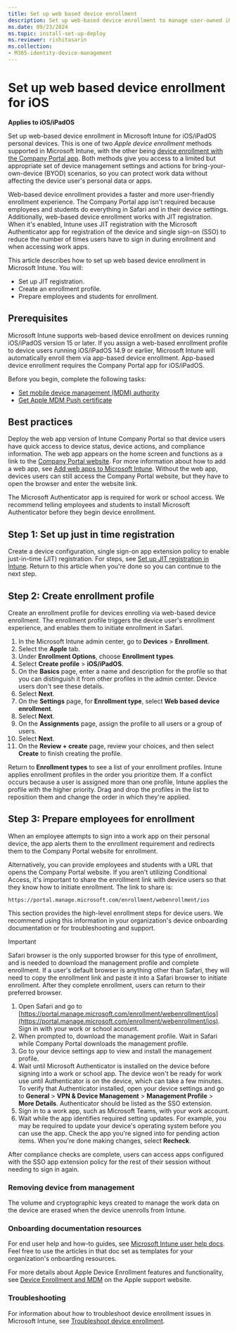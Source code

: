 ```yaml
---
title: Set up web based device enrollment
description: Set up web-based device enrollment to manage user-owned iOS/iPadOS devices in Microsoft Intune.
ms.date: 09/23/2024
ms.topic: install-set-up-deploy
ms.reviewer: rishitasarin
ms.collection:
- M365-identity-device-management
---
```


# Set up web based device enrollment for iOS
**Applies to iOS/iPadOS**

Set up web-based device enrollment in Microsoft Intune for iOS/iPadOS personal devices. This is one of two *Apple device enrollment* methods supported in Microsoft Intune, with the other being [device enrollment with the Company Portal app](ios-device-enrollment.md#app-or-web-based-enrollment). Both methods give you access to a limited but appropriate set of device management settings and actions for bring-your-own-device (BYOD) scenarios, so you can protect work data without affecting the device user's personal data or apps.

Web-based device enrollment provides a faster and more user-friendly enrollment experience. The Company Portal app isn't required because employees and students do everything in Safari and in their device settings. Additionally, web-based device enrollment works with JIT registration. When it's enabled, Intune uses JIT registration with the Microsoft Authenticator app for registration of the device and single sign-on (SSO) to reduce the number of times users have to sign in during enrollment and when accessing work apps.

This article describes how to set up web based device enrollment in Microsoft Intune. You will:

* Set up JIT registration.
* Create an enrollment profile.
* Prepare employees and students for enrollment.

## Prerequisites
Microsoft Intune supports web-based device enrollment on devices running iOS/iPadOS version 15 or later. If you assign a web-based enrollment profile to device users running iOS/iPadOS 14.9 or earlier, Microsoft Intune will automatically enroll them via app-based device enrollment. App-based device enrollment requires the Company Portal app for iOS/iPadOS.

Before you begin, complete the following tasks:

- [Set mobile device management (MDM) authority](../fundamentals/mdm-authority-set.md)
- [Get Apple MDM Push certificate](apple-mdm-push-certificate-get.md)

## Best practices
Deploy the web app version of Intune Company Portal so that device users have quick access to device status, device actions, and compliance information. The web app appears on the home screen and functions as a link to the [Company Portal website](https://portal.manage.microsoft.com/). For more information about how to add a web app, see [Add web apps to Microsoft Intune](../apps/web-app.md). Without the web app, devices users can still access the Company Portal website, but they have to open the browser and enter the website link.

The Microsoft Authenticator app is required for work or school access. We recommend telling employees and students to install Microsoft Authenticator before they begin device enrollment.

## Step 1: Set up just in time registration
Create a device configuration, single sign-on app extension policy to enable just-in-time (JIT) registration. For steps, see [Set up JIT registration in Intune](set-up-just-in-time-registration.md). Return to this article when you're done so you can continue to the next step.

## Step 2: Create enrollment profile
Create an enrollment profile for devices enrolling via web-based device enrollment. The enrollment profile triggers the device user's enrollment experience, and enables them to initiate enrollment in Safari.

1. In the Microsoft Intune admin center, go to **Devices** > **Enrollment**.
1. Select the **Apple** tab.
1. Under **Enrollment Options**, choose **Enrollment types**.
1. Select **Create profile** > **iOS/iPadOS**.
1. On the **Basics** page, enter a name and description for the profile so that you can distinguish it from other profiles in the admin center. Device users don't see these details.
1. Select **Next**.
1. On the **Settings** page, for **Enrollment type**, select **Web based device enrollment**.
1. Select **Next**.
1. On the **Assignments** page, assign the profile to all users or a group of users.
1. Select **Next**.
1. On the **Review + create** page, review your choices, and then select **Create** to finish creating the profile.

Return to **Enrollment types** to see a list of your enrollment profiles. Intune applies enrollment profiles in the order you prioritize them. If a conflict occurs because a user is assigned more than one profile, Intune applies the profile with the higher priority. Drag and drop the profiles in the list to reposition them and change the order in which they're applied.

## Step 3: Prepare employees for enrollment
When an employee attempts to sign into a work app on their personal device, the app alerts them to the enrollment requirement and redirects them to the Company Portal website for enrollment.

Alternatively, you can provide employees and students with a URL that opens the Company Portal website. If you aren't utilizing Conditional Access, it's important to share the enrollment link with device users so that they know how to initiate enrollment. The link to share is:

 `https://portal.manage.microsoft.com/enrollment/webenrollment/ios`

This section provides the high-level enrollment steps for device users. We recommend using this information in your organization's device onboarding documentation or for troubleshooting and support.

>[!IMPORTANT]
> Safari browser is the only supported browser for this type of enrollment, and is needed to download the management profile and complete enrollment. If a user's default browser is anything other than Safari, they will need to copy the enrollment link and paste it into a Safari browser to initiate enrollment. After they complete enrollment, users can return to their preferred browser.

1. Open Safari and go to [https://portal.manage.microsoft.com/enrollment/webenrollment/ios](https://portal.manage.microsoft.com/enrollment/webenrollment/ios). Sign in with your work or school account.
2. When prompted to, download the management profile. Wait in Safari while Company Portal downloads the management profile.
3. Go to your device settings app to view and install the management profile.
4. Wait until Microsoft Authenticator is installed on the device before signing into a work or school app. The device won't be ready for work use until Authenticator is on the device, which can take a few minutes. To verify that Authenticator installed, open your device settings and go to **General** > **VPN & Device Management** > **Management Profile** > **More Details**. Authenticator should be listed as the SSO extension.
5. Sign in to a work app, such as Microsoft Teams, with your work account.
6. Wait while the app identifies required setting updates. For example, you may be required to update your device's operating system before you can use the app. Check the app you're signed into for pending action items. When you're done making changes, select **Recheck**.

After compliance checks are complete, users can access apps configured with the SSO app extension policy for the rest of their session without needing to sign in again.

### Removing device from management
The volume and cryptographic keys created to manage the work data on the device are erased when the device unenrolls from Intune.

### Onboarding documentation resources
For end user help and how-to guides, see [Microsoft Intune user help docs](/mem/intune-service/user-help/). Feel free to use the articles in that doc set as templates for your organization's onboarding resources.

For more details about Apple Device Enrollment features and functionality, see [Device Enrollment and MDM]( https://support.apple.com/guide/deployment/device-enrollment-and-mdm-depd1c27dfe6/web) on the Apple support website.

### Troubleshooting
For information about how to troubleshoot device enrollment issues in Microsoft Intune, see [Troubleshoot device enrollment](/troubleshoot/mem/intune/troubleshoot-device-enrollment-in-intune#device-cap-reached).
